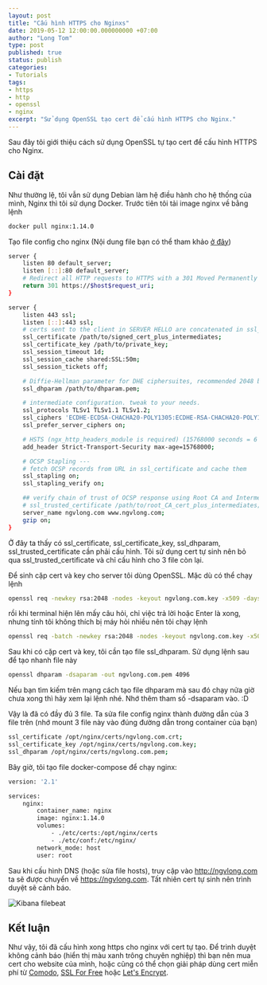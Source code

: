 ```yaml
---
layout: post
title: "Cấu hình HTTPS cho Nginxs"
date: 2019-05-12 12:00:00.000000000 +07:00
author: "Long Tom"
type: post
published: true
status: publish
categories: 
- Tutorials
tags:
- https
- http
- openssl
- nginx
excerpt: "Sử dụng OpenSSL tạo cert để cấu hình HTTPS cho Nginx."
---
```


Sau đây tôi giới thiệu cách sử dụng OpenSSL tự tạo cert để cấu hình HTTPS cho Nginx.

## Cài đặt

Như thường lệ, tôi vẫn sử dụng Debian làm hệ điều hành cho hệ thống của mình, Nginx thì tôi sử dụng Docker. Trước tiên tôi tải image nginx về bằng lệnh

```bash
docker pull nginx:1.14.0
```

Tạo file config cho nginx (Nội dung file bạn có thể tham khảo [ở đây](https://mozilla.github.io/server-side-tls/ssl-config-generator/))

```bash
server {
    listen 80 default_server;
    listen [::]:80 default_server;
    # Redirect all HTTP requests to HTTPS with a 301 Moved Permanently response.
    return 301 https://$host$request_uri;
}

server {
    listen 443 ssl;
    listen [::]:443 ssl;
    # certs sent to the client in SERVER HELLO are concatenated in ssl_certificate
    ssl_certificate /path/to/signed_cert_plus_intermediates;
    ssl_certificate_key /path/to/private_key;
    ssl_session_timeout 1d;
    ssl_session_cache shared:SSL:50m;
    ssl_session_tickets off;

    # Diffie-Hellman parameter for DHE ciphersuites, recommended 2048 bits
    ssl_dhparam /path/to/dhparam.pem;

    # intermediate configuration. tweak to your needs.
    ssl_protocols TLSv1 TLSv1.1 TLSv1.2;
    ssl_ciphers 'ECDHE-ECDSA-CHACHA20-POLY1305:ECDHE-RSA-CHACHA20-POLY1305:ECDHE-ECDSA-AES128-GCM-SHA256:ECDHE-RSA-AES128-GCM-SHA256:ECDHE-ECDSA-AES256-GCM-SHA384:ECDHE-RSA-AES256-GCM-SHA384:DHE-RSA-AES128-GCM-SHA256:DHE-RSA-AES256-GCM-SHA384:ECDHE-ECDSA-AES128-SHA256:ECDHE-RSA-AES128-SHA256:ECDHE-ECDSA-AES128-SHA:ECDHE-RSA-AES256-SHA384:ECDHE-RSA-AES128-SHA:ECDHE-ECDSA-AES256-SHA384:ECDHE-ECDSA-AES256-SHA:ECDHE-RSA-AES256-SHA:DHE-RSA-AES128-SHA256:DHE-RSA-AES128-SHA:DHE-RSA-AES256-SHA256:DHE-RSA-AES256-SHA:ECDHE-ECDSA-DES-CBC3-SHA:ECDHE-RSA-DES-CBC3-SHA:EDH-RSA-DES-CBC3-SHA:AES128-GCM-SHA256:AES256-GCM-SHA384:AES128-SHA256:AES256-SHA256:AES128-SHA:AES256-SHA:DES-CBC3-SHA:!DSS';
    ssl_prefer_server_ciphers on;

    # HSTS (ngx_http_headers_module is required) (15768000 seconds = 6 months)
    add_header Strict-Transport-Security max-age=15768000;

    # OCSP Stapling ---
    # fetch OCSP records from URL in ssl_certificate and cache them
    ssl_stapling on;
    ssl_stapling_verify on;

    ## verify chain of trust of OCSP response using Root CA and Intermediate certs
    # ssl_trusted_certificate /path/to/root_CA_cert_plus_intermediates;
    server_name ngvlong.com www.ngvlong.com;
    gzip on;
}
```

Ở đây ta thấy có ssl_certificate, ssl_certificate_key, ssl_dhparam, ssl_trusted_certificate cần phải cấu hình. Tôi sử dụng cert tự sinh nên bỏ qua ssl_trusted_certificate và chỉ cấu hình cho 3 file còn lại.

Để sinh cặp cert và key cho server tôi dùng OpenSSL. Mặc dù có thể chạy lệnh

```bash
openssl req -newkey rsa:2048 -nodes -keyout ngvlong.com.key -x509 -days 365 -out ngvlong.com.crt
```

rồi khi terminal hiện lên mấy câu hỏi, chỉ việc trả lời hoặc Enter là xong, nhưng tính tôi không thích bị máy hỏi nhiều nên tôi chạy lệnh

```bash
openssl req -batch -newkey rsa:2048 -nodes -keyout ngvlong.com.key -x509 -days 365 -out ngvlong.com.crt -subj '/CN=ngvlong.com/O=Long Tom/C=VN'
```

Sau khi có cặp cert và key, tôi cần tạo file ssl_dhparam. Sử dụng lệnh sau để tạo nhanh file này

```bash
openssl dhparam -dsaparam -out ngvlong.com.pem 4096
```

Nếu bạn tìm kiếm trên mạng cách tạo file dhparam mà sau đó chạy nửa giờ chưa xong thì hãy xem lại lệnh nhé. Nhớ thêm tham số -dsaparam vào. :D

Vậy là đã có đầy đủ 3 file. Ta sửa file config nginx thành đường dẫn của 3 file trên (nhớ mount 3 file này vào đúng đường dẫn trong container của bạn)

```bash
ssl_certificate /opt/nginx/certs/ngvlong.com.crt;
ssl_certificate_key /opt/nginx/certs/ngvlong.com.key;
ssl_dhparam /opt/nginx/certs/ngvlong.com.pem;
```

Bây giờ, tôi tạo file docker-compose để chạy nginx:

```bash
version: '2.1'

services:
    nginx:
        container_name: nginx
        image: nginx:1.14.0
        volumes:
            - ./etc/certs:/opt/nginx/certs
            - ./etc/conf:/etc/nginx/
        network_mode: host
        user: root
```

Sau khi cấu hình DNS (hoặc sửa file hosts), truy cập vào <http://ngvlong.com> ta sẽ được chuyển về <https://ngvlong.com>. Tất nhiên cert tự sinh nên trình duyệt sẽ cảnh báo.

![Kibana filebeat]( {{site.url}}/assets/img/2019/05/12/https.png)

## Kết luận

Như vậy, tôi đã cấu hình xong https cho nginx với cert tự tạo. Để trình duyệt không cảnh báo (hiển thị màu xanh trông chuyên nghiệp) thì bạn nên mua cert cho website của mình, hoặc cũng có thể chọn giải pháp dùng cert miễn phí từ [Comodo](https://ssl.comodo.com/free-ssl-certificate.php), [SSL For Free](https://www.sslforfree.com/) hoặc [Let's Encrypt](https://letsencrypt.org/).